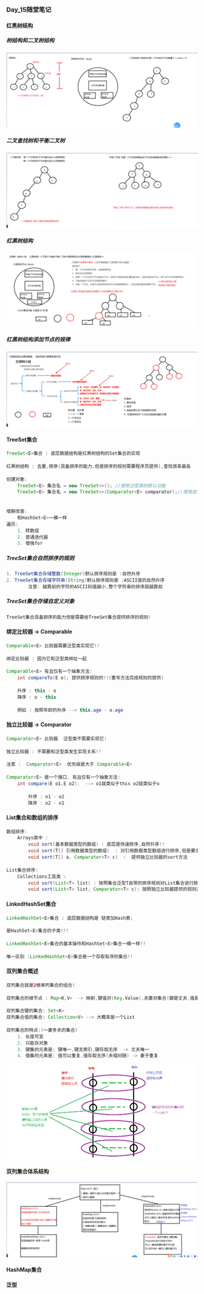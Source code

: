 ### Day_15随堂笔记

#### 红黑树结构

##### 树结构和二叉树结构

![image-20211108085559258](谈斌_Day_15随堂笔记.assets/image-20211108085559258.png)

##### 二叉查找树和平衡二叉树

![image-20211108091044232](谈斌_Day_15随堂笔记.assets/image-20211108091044232.png)

##### 红黑树结构

![image-20211108101848288](谈斌_Day_15随堂笔记.assets/image-20211108101848288.png)

##### 红黑树结构添加节点的规律

![image-20211108101828055](谈斌_Day_15随堂笔记.assets/image-20211108101828055.png)

#### TreeSet<E>集合

```java
TreeSet<E>集合 : 底层数据结构是红黑树结构的Set集合的实现
    
红黑树结构 : 去重,排序(具备排序的能力,但是排序的规则需要程序员提供),查找效率最高
    
创建对象:
	TreeSet<E> 集合名 = new TreeSet<>(); //使用泛型类的默认功能
	TreeSet<E> 集合名 = new TreeSet<>(Comparator<E> comparator);//使用自带的比较器比较器


增删改查:
	和HashSet<E>一模一样
遍历:
	1. 转数组
    2. 普通迭代器
    3. 增强for    
```

##### TreeSet<E>集合自然排序的规则

```java
1. TreeSet集合存储整数(Integer)默认排序规则是 :自然升序
2. TreeSet集合存储字符串(String)默认排序规则是 :ASCII值的自然升序
        注意: 越靠前的字符的ASCII码值越小,整个字符串的排序就越靠前
```

##### TreeSet<E>集合存储自定义对象

```java
TreeSet集合具备排序的能力但是需要给TreeSet集合提供排序的规则!
```

#### 绑定比较器 -> Comparable<E>

```java
Comparable<E> 比较器需要泛型类实现它!!

绑定比较器 : 因为它和泛型类绑在一起    
    
Comparable<E> 有且仅有一个抽象方法:
	int compareTo(E o); 提供排序规则的!!(重写方法完成规则的提供)
        
    升序 : this - o
    降序 : o - this    
        
    例如 : 按照年龄的升序 --> this.age - o.age    
```

#### 独立比较器 -> Comparator<E>

```java
Comparator<E> 比较器  泛型类不需要实现它!

独立比较器 : 不需要和泛型类发生实现关系!!
    
注意 :  Comparator<E>  优先级是大于 Comparable<E>   
    
Comparator<E> 是一个接口, 有且仅有一个抽象方法:
	int compare(E o1,E o2):  --> o1就类似于this o2就类似于o
        
        升序 : o1 - o2
    	降序 : o2 - o1   
```

#### List集合和数组的排序

```java
数组排序: 
	Arrays类中 : 
		void sort(基本数据类型的数组) : 底层是快速排序,自然升序!!
        void sort(T[] 引用数据类型的数组)  : 对引用数据类型数组进行排序,但是要求T类型必须提供排序规则
        void sort(T[] a, Comparator<T> c)  :  提供独立比较器的sort方法 
            
List集合排序:
	Collections工具类 :
		void sort(List<T> list) : 按照集合泛型T自带的排序规则对List集合进行排序
		void sort(List<T> list, Comparator<T> c): 按照独立比较器提供的规则对集合进行排序      
```

#### LinkedHashSet<E>集合

```java
LinkedHashSet<E>集合 : 底层数据结构是 链表加Hash表;

是HashSet<E>集合的子类!!!
    
LinkedHashSet<E>集合的基本操作和HashSet<E>集合一模一样!!
    
唯一区别 :LinkedHashSet<E>集合是一个存取有序的集合!!     
```

#### 双列集合概述

```java
双列集合就是2根单列集合的组合!
    
双列集合的根节点 : Map<K,V>  -> 映射,键值对(Key,Value),夫妻对集合(键是丈夫,值是妻子)

双列集合键的集合: Set<K>
双列集合值的集合: Collection<V> --> 大概率是一个List
    
双列集合的特点:(一妻多夫的集合)
	1. 长度可变
    2. 只能存对象    
    3. 键集的元素是: 键唯一,键无索引,键存取无序  -> 丈夫唯一
    4. 值集的元素是: 值可以重复,值存取无序(夫唱妇随) -> 妻子重复
```

![image-20211108164122366](谈斌_Day_15随堂笔记.assets/image-20211108164122366.png)

#### 双列集合体系结构

![image-20211108165529925](谈斌_Day_15随堂笔记.assets/image-20211108165529925.png)

#### HashMap<E>集合

#### 泛型

